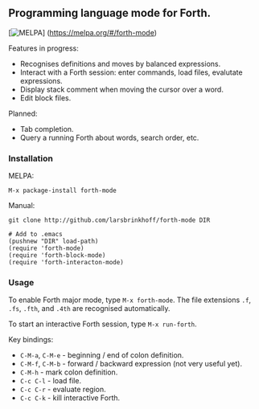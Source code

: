 ## Programming language mode for Forth.

[![MELPA](https://melpa.org/packages/forth-mode-badge.svg)]
(https://melpa.org/#/forth-mode)

Features in progress:

- Recognises definitions and moves by balanced expressions.
- Interact with a Forth session: enter commands, load files, evalutate
  expressions.
- Display stack comment when moving the cursor over a word.
- Edit block files.

Planned:

- Tab completion.
- Query a running Forth about words, search order, etc.

### Installation

MELPA:  

    M-x package-install forth-mode

Manual:

    git clone http://github.com/larsbrinkhoff/forth-mode DIR
    
    # Add to .emacs
    (pushnew "DIR" load-path)
    (require 'forth-mode)
    (require 'forth-block-mode)
    (require 'forth-interacton-mode)

### Usage

To enable Forth major mode, type `M-x forth-mode`.  The file
extensions `.f`, `.fs`, `.fth`, and `.4th` are recognised
automatically.

To start an interactive Forth session, type `M-x run-forth`.

Key bindings:

- `C-M-a`, `C-M-e` - beginning / end of colon definition.
- `C-M-f`, `C-M-b` - forward / backward expression (not very useful yet).
- `C-M-h` - mark colon definition.
- `C-c C-l` - load file.
- `C-c C-r` - evaluate region.
- `C-c C-k` - kill interactive Forth.
